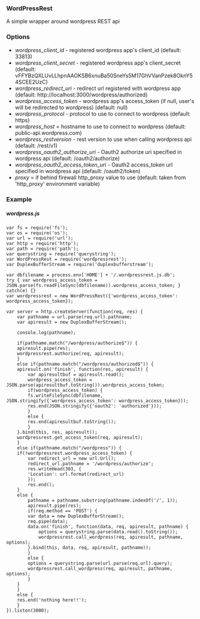 ### WordPressRest

A simple wrapper around wordpress REST api

### Options

* _wordpress_client_id_ - registered wordpress app's client_id (default: 33813)
* _wordpress_client_secret_ - registered wordpress app's client_secret (default: vFFYBzQXLUvLLhpnAAOKSB6xnuBa50SneYs5M17GhVVanPzek8OknY54SCEE2UzC)
* _wordpress_redirect_uri_ - redirect url registered with wordpress app (default: http://localhost:3000/wordpress/authorized)
* _wordpress_access_token_ - wordpress app's access_token (if null, user's will be redirected to wordpress) (default: null)
* _wordpress_protocol_ - protocol to use to connect to wordpress (default: https)
* _wordpress_host_ = hostname to use to connect to wordpress (default: public-api.wordpress.com)
* _wordpress_restversion_ - rest version to use when calling wordpress api (default: /rest/v1)
* _wordpress_oauth2_authorize_uri_ - Oauth2 authorize uri specified in wordpress api (default: /oauth2/authorize)
* _wordpress_oauth2_access_token_uri_ - Oauth2 access_token url specified in wordpress api (default: /oauth2/token)
* _proxy_ = if behind firewall http_proxy value to use (default: taken from 'http_proxy' environment variable)

### Example

##### wordpress.js

	var fs = require('fs');
	var os = require('os');
	var url = require('url');
	var http = require('http');
	var path = require('path');
	var querystring = require('querystring');
	var WordPressRest = require('wordpressrest');
	var DuplexBufferStream = require('duplexbufferstream');
	
	var dbfilename = process.env['HOME'] + '/.wordpressrest.js.db';
	try { var wordpress_access_token = JSON.parse(fs.readFileSync(dbfilename)).wordpress_access_token; } catch(e) {}
	var wordpressrest = new WordPressRest({'wordpress_access_token': wordpress_access_token});
	
	var server = http.createServer(function(req, res) {
	    var pathname = url.parse(req.url).pathname;
	    var apiresult = new DuplexBufferStream();
	
	    console.log(pathname);
	
	    if(pathname.match("/wordpress/authorize$")) {
		apiresult.pipe(res);
		wordpressrest.authorize(req, apiresult);
	    }
	    else if(pathname.match("/wordpress/authorized$")) {
		apiresult.on('finish', function(res, apiresult) {
		    var apiresultbuf = apiresult.read();
		    wordpress_access_token = JSON.parse(apiresultbuf.toString()).wordpress_access_token;
		    if(wordpress_access_token) {
			fs.writeFileSync(dbfilename, JSON.stringify({'wordpress_access_token': wordpress_access_token}));
			res.end(JSON.stringify({'oauth2': 'authorized'}));
		    }
		    else {
			res.end(apiresultbuf.toString());
		    }
		}.bind(this, res, apiresult));
		wordpressrest.get_access_token(req, apiresult);
	    }
	    else if(pathname.match("/wordpress")) {
		if(!wordpressrest.wordpress_access_token) {
		    var redirect_url = new url.Url();
		    redirect_url.pathname = '/wordpress/authorize';
		    res.writeHead(303, {
			'Location': url.format(redirect_url)
		    });
		    res.end();
		}
		else {
		    pathname = pathname.substring(pathname.indexOf('/', 1));
		    apiresult.pipe(res);
		    if(req.method == 'POST') {
			var data = new DuplexBufferStream();
			req.pipe(data);
			data.on('finish', function(data, req, apiresult, pathname) {
			    options = querystring.parse(data.read().toString());
			    wordpressrest.call_wordpress(req, apiresult, pathname, options);
			}.bind(this, data, req, apiresult, pathname));
		    }
		    else {
			options = querystring.parse(url.parse(req.url).query);
			wordpressrest.call_wordpress(req, apiresult, pathname, options);
		    }
		}
	    }
	    else {
		res.end('nothing here!!');
	    }
	}).listen(3000);
